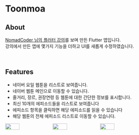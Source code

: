 # Toonmoa

## About
<p><a href="https://nomadcoders.co/flutter-for-beginners/">NomadCoder 님의 플러터 강의</a>를 보며 만든 Flutter 앱입니다.
<br>강의에서 만든 앱에 몇가지 기능을 더하고 UI를 새롭게 수정하였습니다.</p>
<br>

## Features
<ul>
  <li>네이버 요일 웹툰을 리스트로 보여줍니다.</li>
  <li>네이버 웹툰 메인으로 이동할 수 있습니다.</li>
  <li>줄거리, 장르, 권장연령 등 웹툰에 대한 간단한 정보를 표시합니다.</li>
  <li>최신 10개의 에피소드들을 리스트로 보여줍니다</li>
  <li>에피소드 항목을 클릭하면 해당 에피소드를 읽을 수 있습니다</li>
  <li>해당 웹툰의 전체 에피소드 리스트로 이동할 수 있습니다.</li>
</ul>

<div style="display:flex; justify-contents:space-between;">
  <img src="https://user-images.githubusercontent.com/107801496/211124140-a628a55d-431a-4522-ae16-e7711ca616c5.PNG" width="30%"></img>
  <img src="https://user-images.githubusercontent.com/107801496/211124179-c75fe20d-6bf0-45d6-8159-e5ffe6d4aee3.PNG" width="30%"></img>
  <img src="https://user-images.githubusercontent.com/107801496/211124182-d1f98df0-f028-4efc-a339-06cde6fcc98d.PNG" width="30%"></img>
<div>
